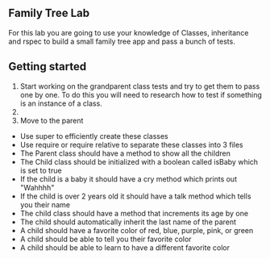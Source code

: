 ## Family Tree Lab

For this lab you are going to use your knowledge of Classes, inheritance and rspec to build a small family tree app and pass a bunch of tests.

## Getting started

1. Start working on the grandparent class tests and try to get them to pass one by one. To do this you will need to research how to test if something is an instance of a class. 
2. 
2. Move to the parent


- Use super to efficiently create these classes
- Use require or require relative to separate these classes into 3 files
- The Parent class should have a method to show all the children 
- The Child class should be initialized with a boolean called isBaby which is set to true
- If the child is a baby it should have a cry method which prints out "Wahhhh"
- If the child is over 2 years old it should have a talk method which tells you their name
- The child class should have a method that increments its age by one
- The child should automatically inherit the last name of the parent
- A child should have a favorite color of red, blue, purple, pink, or green
- A child should be able to tell you their favorite color
- A child should be able to learn to have a different favorite color


